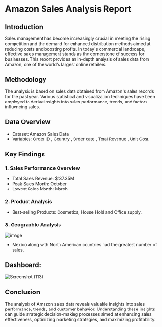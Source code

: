 # Amazon Sales Analysis Report
## Introduction
Sales management has become increasingly crucial in meeting the rising competition and the demand for enhanced distribution methods aimed at reducing costs and boosting profits. In today's commercial landscape, effective sales management stands as the cornerstone of success for businesses. This report provides an in-depth analysis of sales data from Amazon, one of the world's largest online retailers.

## Methodology
The analysis is based on sales data obtained from Amazon's sales records for the past year. Various statistical and visualization techniques have been employed to derive insights into sales performance, trends, and factors influencing sales.

## Data Overview
- Dataset: Amazon Sales Data 
- Variables: Order ID , Country , Order date , Total Revenue , Unit Cost.

## Key Findings
### 1. Sales Performance Overview
- Total Sales Revenue: $137.35M
- Peak Sales Month: October
- Lowest Sales Month: March

### 2. Product Analysis
- Best-selling Products: Cosmetics, House Hold and Office supply.

### 3. Geographic Analysis

![image](https://github.com/mayank-kush/Amazon-sales/assets/90968440/6e13808f-3a0c-4a5b-8f8b-1a5c212faa3f)

- Mexico along with North American countries had the greatest number of sales.

## Dashboard:
![Screenshot (113)](https://github.com/mayank-kush/Amazon-sales/assets/90968440/d6e52ecd-1849-46e0-84bf-0a81eac668e5)


## Conclusion
The analysis of Amazon sales data reveals valuable insights into sales performance, trends, and customer behavior. Understanding these insights can guide strategic decision-making processes aimed at enhancing sales effectiveness, optimizing marketing strategies, and maximizing profitability.

